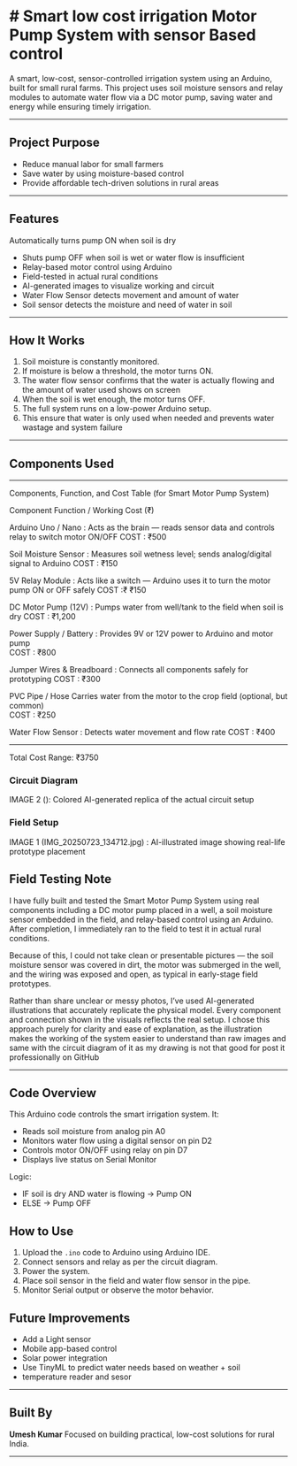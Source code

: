 
# # Smart low cost irrigation Motor Pump System with sensor Based control

A smart, low-cost, sensor-controlled irrigation system using an Arduino, built for small rural farms. This project uses soil moisture sensors and relay modules to automate water flow via a DC motor pump, saving water and energy while ensuring timely irrigation.

---

## Project Purpose

- Reduce manual labor for small farmers
- Save water by using moisture-based control
- Provide affordable tech-driven solutions in rural areas

---

##  Features
Automatically turns pump ON when soil is dry
- Shuts pump OFF when soil is wet or water flow is insufficient
- Relay-based motor control using Arduino
- Field-tested in actual rural conditions
- AI-generated images to visualize working and circuit
- Water Flow Sensor detects movement and amount of water 
- Soil sensor detects the moisture and need of water in soil
---

## How It Works

1. Soil moisture is constantly monitored.
2. If moisture is below a threshold, the motor turns ON.
3. The water flow sensor confirms that the water is 
   actually flowing and the amount of water used shows on 
   screen 
4. When the soil is wet enough, the motor turns OFF.
5. The full system runs on a low-power Arduino setup.
6. This ensure that water is only used when needed and
   prevents water wastage and system failure  

---

## Components Used

---

Components, Function, and Cost Table (for Smart Motor Pump System)

Component	Function / Working	Cost (₹)

Arduino Uno / Nano :
Acts as the brain — reads sensor data and controls relay to switch motor ON/OFF	
COST : ₹500

Soil Moisture Sensor :
Measures soil wetness level; sends analog/digital signal to Arduino
COST : ₹150

5V Relay Module	:
Acts like a switch — Arduino uses it to turn the motor pump ON or OFF safely
COST :₹ ₹150

DC Motor Pump (12V)	:
Pumps water from well/tank to the field when soil is dry
COST : ₹1,200

Power Supply / Battery :
Provides 9V or 12V power to Arduino and motor pump	
COST : ₹800

Jumper Wires & Breadboard	:
Connects all components safely for prototyping 
COST : ₹300

PVC Pipe / Hose	Carries water from the motor to the crop field (optional, but common)	
COST : ₹250
 
Water Flow Sensor :
Detects water movement and flow rate
COST : ₹400

---

 Total Cost Range: ₹3750

###  Circuit Diagram    

IMAGE 2 ():
Colored AI-generated replica of the actual circuit setup 

###  Field Setup  
 
IMAGE 1 (IMG_20250723_134712.jpg) :
AI-illustrated image showing real-life prototype placement

## Field Testing Note

I have fully built and tested the Smart Motor Pump System using real components including a DC motor pump placed in a well, a soil moisture sensor embedded in the field, and relay-based control using an Arduino. After completion, I immediately ran to the field to test it in actual rural conditions.

Because of this, I could not take clean or presentable pictures — the soil moisture sensor was covered in dirt, the motor was submerged in the well, and the wiring was exposed and open, as typical in early-stage field prototypes.

Rather than share unclear or messy photos, I’ve used AI-generated illustrations that accurately replicate the physical model. Every component and connection shown in the visuals reflects the real setup. I chose this approach purely for clarity and ease of explanation, as the illustration makes the working of the system easier to understand than raw images and same with the circuit diagram of it as my drawing is not that good for post it professionally on GitHub 

---
##  Code Overview

This Arduino code controls the smart irrigation system. It:
- Reads soil moisture from analog pin A0
- Monitors water flow using a digital sensor on pin D2
- Controls motor ON/OFF using relay on pin D7
- Displays live status on Serial Monitor

Logic:
- IF soil is dry AND water is flowing → Pump ON
- ELSE → Pump OFF

##  How to Use

1. Upload the `.ino` code to Arduino using Arduino IDE.
2. Connect sensors and relay as per the circuit diagram.
3. Power the system.
4. Place soil sensor in the field and water flow sensor in the pipe.
5. Monitor Serial output or observe the motor behavior.


## Future Improvements

- Add a Light sensor 
- Mobile app-based control
- Solar power integration
- Use TinyML to predict water needs based on weather + soil
- temperature reader and sesor 
---

## Built By

**Umesh Kumar** 
Focused on building practical, low-cost solutions for rural India.

---

